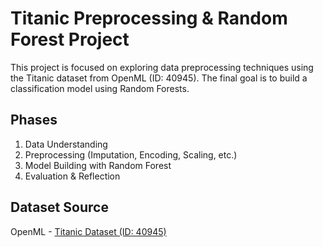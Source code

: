 # Titanic Preprocessing & Random Forest Project

This project is focused on exploring data preprocessing techniques using the Titanic dataset from OpenML (ID: 40945). The final goal is to build a classification model using Random Forests.

## Phases
1. Data Understanding
2. Preprocessing (Imputation, Encoding, Scaling, etc.)
3. Model Building with Random Forest
4. Evaluation & Reflection

## Dataset Source
OpenML - [Titanic Dataset (ID: 40945)](https://www.openml.org/d/40945)
